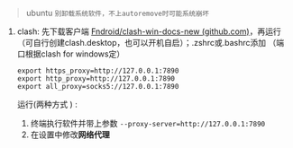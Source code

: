 > ubuntu `别卸载系统软件，不上autoremove时可能系统崩坏`

1. clash: 先下载客户端 [Fndroid/clash-win-docs-new (github.com)](https://github.com/Fndroid/clash-win-docs-new)，再运行（可自行创建clash.desktop，也可以开机自启）；.zshrc或.bashrc添加 （端口根据clash for windows定）

   ```shell 
   export https_proxy=http://127.0.0.1:7890 
   export http_proxy=http://127.0.0.1:7890
   export all_proxy=socks5://127.0.0.1:7890
   ```
   
   运行(两种方式 ) : 
   
   1. 终端执行软件并带上参数 `--proxy-server=http://127.0.0.1:7890` 
   2. 在设置中修改**网络代理**